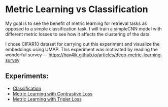 # Metric Learning vs Classification

My goal is to see the benefit of metric learning for retrieval tasks as opposed to a simple classification task. I will train a simpleCNN model with different metric losses to see how it affects the clustering of the data. 

I chose CIFAR10 dataset for carrying out this experiment and visualize the embeddings using UMAP. This experiment was motivated by reading the wonderful survey -- https://hav4ik.github.io/articles/deep-metric-learning-survey

## Experiments:
- [Classification](./train_classification.ipynb)
- [Metric Learning with Contrastive Loss](./train_contrastive.ipynb)
- [Metric Learning with Triplet Loss](./train_triplet.ipynb)
<!-- - [Metric Learning with Triplet Loss and Hard Negative Mining](./train_triplet_hard_neg_mining.ipynb) -->
<!-- - [Metric Learning with Triplet Loss, Center Loss and Hard Negative Mining](./train_triplet_hard_neg_mining_and_center_loss.ipynb) -->
<!-- - [Metric Learning with Quadruplet Loss](./train_quadruplet.ipynb) -->